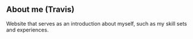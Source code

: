 ## About me (Travis)

Website that serves as an introduction about myself, such as my skill sets and experiences.

